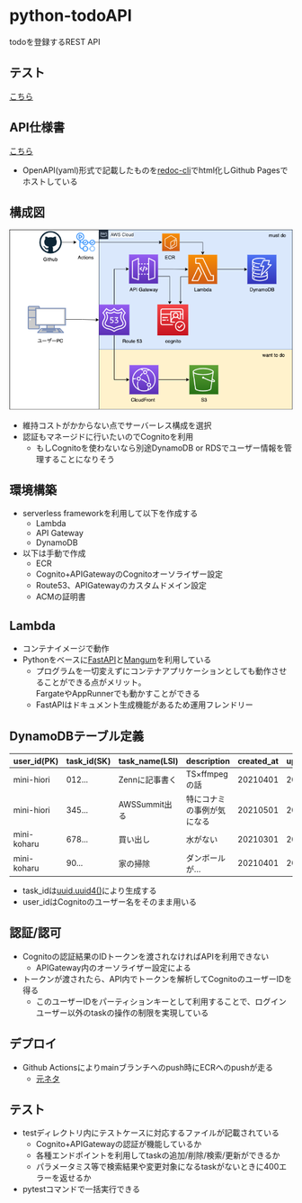 # python-todoAPI
todoを登録するREST API

## テスト
[こちら](https://mini-hiori.github.io/python-todoAPI/gui.html)

## API仕様書
[こちら](https://mini-hiori.github.io/python-todoAPI/)
- OpenAPI(yaml)形式で記載したものを[redoc-cli](https://lunaticsol.wordpress.com/2020/05/18/generate-html-from-swagger-json-by-redoc-cli/)でhtml化しGithub Pagesでホストしている

## 構成図
![](https://raw.githubusercontent.com/mini-hiori/python-todoAPI/main/docs/architecture.png)
- 維持コストがかからない点でサーバーレス構成を選択
- 認証もマネージドに行いたいのでCognitoを利用
    - もしCognitoを使わないなら別途DynamoDB or RDSでユーザー情報を管理することになりそう

## 環境構築
- serverless frameworkを利用して以下を作成する
    - Lambda
    - API Gateway
    - DynamoDB
- 以下は手動で作成
    - ECR
    - Cognito+APIGatewayのCognitoオーソライザー設定
    - Route53、APIGatewayのカスタムドメイン設定
    - ACMの証明書

## Lambda
- コンテナイメージで動作
- Pythonをベースに[FastAPI](https://fastapi.tiangolo.com/ja/)と[Mangum](https://github.com/jordaneremieff/mangum)を利用している
    - プログラムを一切変えずにコンテナアプリケーションとしても動作させることができる点がメリット。  
    FargateやAppRunnerでも動かすことができる
    - FastAPIはドキュメント生成機能があるため運用フレンドリー

## DynamoDBテーブル定義

| user_id(PK) | task_id(SK) | task_name(LSI) | description | created_at | updated_at | 
| ---- | ---- | ---- | ---- | ---- | ---- |
| mini-hiori | 012... | Zennに記事書く | TS×ffmpegの話 | 20210401 | 20210601 | 
| mini-hiori | 345... | AWSSummit出る | 特にコナミの事例が気になる | 20210501 | 20210501 |
| mini-koharu | 678... | 買い出し | 水がない | 20210301 | 20210404 |
| mini-koharu | 90... | 家の掃除 | ダンボールが… | 20210401 | 20210501 |

- task_idは[uuid.uuid4()](https://dev.classmethod.jp/articles/how-generate-uuid-python-uuid4/)により生成する
- user_idはCognitoのユーザー名をそのまま用いる

## 認証/認可
- Cognitoの認証結果のIDトークンを渡されなければAPIを利用できない
    - APIGateway内のオーソライザー設定による
- トークンが渡されたら、API内でトークンを解析してCognitoのユーザーIDを得る
    - このユーザーIDをパーティションキーとして利用することで、ログインユーザー以外のtaskの操作の制限を実現している

## デプロイ
- Github Actionsによりmainブランチへのpush時にECRへのpushが走る
    - [元ネタ](https://dev.classmethod.jp/articles/github-action-ecr-push/)

## テスト
- testディレクトリ内にテストケースに対応するファイルが記載されている
    - Cognito+APIGatewayの認証が機能しているか
    - 各種エンドポイントを利用してtaskの追加/削除/検索/更新ができるか
    - パラメータミス等で検索結果や変更対象になるtaskがないときに400エラーを返せるか
- pytestコマンドで一括実行できる